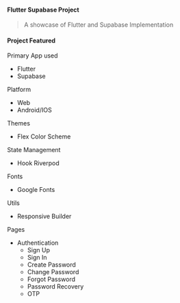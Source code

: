 #### Flutter Supabase Project

> A showcase of Flutter and Supabase Implementation


#### Project Featured
Primary App used
* Flutter
* Supabase

Platform
* Web
* Android/IOS

Themes
* Flex Color Scheme

State Management
*  Hook Riverpod

Fonts
*  Google Fonts

Utils
*  Responsive Builder

Pages
  * Authentication
    * Sign Up
    * Sign In
    * Create Password
    * Change Password
    * Forgot Password
    * Password Recovery
    * OTP 

